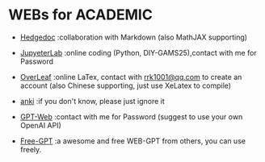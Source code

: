 # WEBs for ACADEMIC

- [Hedgedoc](http://43.139.37.85:3000/) :collaboration with Markdown (also MathJAX supporting)

- [JupyeterLab](http://43.139.37.85:3000/) :online coding (Python, DIY-GAMS25),contact with me for Password

- [OverLeaf](http://43.139.37.85:8000/) :online LaTex, contact with [rrk1001@qq.com](mailto:rrk1001@qq.com) to create an account (also Chinese supporting, just use XeLatex to compile)

- [anki](http://43.139.37.85:27701/) :if you don't know, please just ignore it

- [GPT-Web](https://gpt.rkiding.asia/) :contact with me for Password (suggest to use your own OpenAI API)

- [Free-GPT](https://chaosu.xyz/) :a awesome and free WEB-GPT from others, you can use freely.
